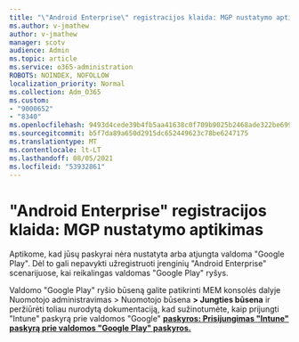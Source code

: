```yaml
---
title: "\"Android Enterprise\" registracijos klaida: MGP nustatymo aptikimas"
ms.author: v-jmathew
author: v-jmathew
manager: scotv
audience: Admin
ms.topic: article
ms.service: o365-administration
ROBOTS: NOINDEX, NOFOLLOW
localization_priority: Normal
ms.collection: Adm_O365
ms.custom:
- "9000652"
- "8340"
ms.openlocfilehash: 9493d4cede39b4fb5aa41638c0f709b9025b2468ade322be6991bdad17e97d5d
ms.sourcegitcommit: b5f7da89a650d2915dc652449623c78be6247175
ms.translationtype: MT
ms.contentlocale: lt-LT
ms.lasthandoff: 08/05/2021
ms.locfileid: "53932861"
---
```

# <a name="android-enterprise-enrollment-error-mgp-set-up-detection"></a>"Android Enterprise" registracijos klaida: MGP nustatymo aptikimas

Aptikome, kad jūsų paskyrai nėra nustatyta arba atjungta valdoma "Google Play". Dėl to gali nepavykti užregistruoti įrenginių "Android Enterprise" scenarijuose, kai reikalingas valdomas "Google Play" ryšys.

Valdomo "Google Play" ryšio būseną galite patikrinti MEM konsolės dalyje Nuomotojo administravimas > Nuomotojo būsena **> Jungties būsena** ir peržiūrėti toliau nurodytą dokumentaciją, kad sužinotumėte, kaip prijungti "Intune" paskyrą prie valdomos "Google" **[paskyros: Prisijungimas "Intune" paskyrą prie valdomos "Google Play" paskyros.](https://docs.microsoft.com/mem/intune/enrollment/connect-intune-android-enterprise)**
